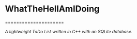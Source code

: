 # WhatTheHellAmIDoing
=====================

*A lightweight ToDo List written in C++ with an SQLite database.*

